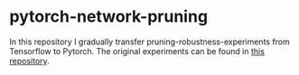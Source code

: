 # pytorch-network-pruning

In this repository I gradually transfer pruning-robustness-experiments from Tensorflow to Pytorch. The original experiments can be found in [this repository](https://github.com/FlorianMerkle/network-pruning-and-robustness).
